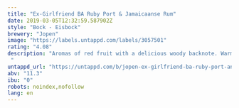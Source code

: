 ```yaml
---
title: "Ex-Girlfriend BA Ruby Port & Jamaicaanse Rum"
date: 2019-03-05T12:32:59.587902Z
style: "Bock - Eisbock"
brewery: "Jopen"
image: "https://labels.untappd.com/labels/3057501"
rating: "4.08"
description: "Aromas of red fruit with a delicious woody backnote. Warm chocolate and red fruit flavors with nut and spicy rum tones and a slightly wry wine-like finish. "
untappd_url: "https://untappd.com/b/jopen-ex-girlfriend-ba-ruby-port-and-jamaicaanse-rum/3057501"
abv: "11.3"
ibu: "0"
robots: noindex,nofollow
lang: en
---
```

